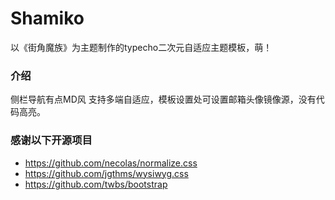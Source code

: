 # Shamiko
以《街角魔族》为主题制作的typecho二次元自适应主题模板，萌！

### 介绍
侧栏导航有点MD风 支持多端自适应，模板设置处可设置邮箱头像镜像源，没有代码高亮。

### 感谢以下开源项目
 - https://github.com/necolas/normalize.css
 - https://github.com/jgthms/wysiwyg.css
 - https://github.com/twbs/bootstrap
